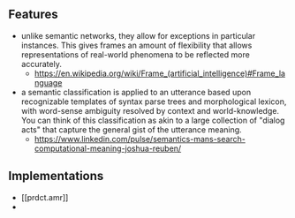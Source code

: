 
## Features

- unlike semantic networks, they allow for exceptions in particular instances. This gives frames an amount of flexibility that allows representations of real-world phenomena to be reflected more accurately.
  - https://en.wikipedia.org/wiki/Frame_(artificial_intelligence)#Frame_language
-  a semantic classification is applied to an utterance based upon recognizable templates of syntax parse trees and morphological lexicon, with word-sense ambiguity resolved by context and world-knowledge. You can think of this classification as akin to a large collection of "dialog acts" that capture the general gist of the utterance meaning.
   -  https://www.linkedin.com/pulse/semantics-mans-search-computational-meaning-joshua-reuben/


## Implementations

- [[prdct.amr]]
- 